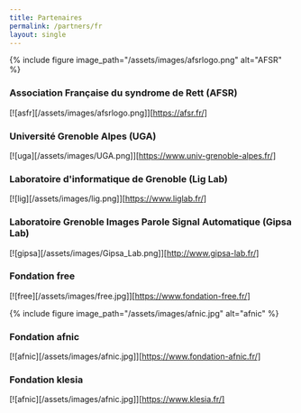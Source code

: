 ```yaml
---
title: Partenaires
permalink: /partners/fr
layout: single
---
```


{% include figure image_path="/assets/images/afsrlogo.png" alt="AFSR" %}
### Association Française du syndrome de Rett (AFSR)
[![asfr][/assets/images/afsrlogo.png]][https://afsr.fr/]

### Université Grenoble Alpes (UGA)
[![uga][/assets/images/UGA.png]][https://www.univ-grenoble-alpes.fr/]

### Laboratoire d'informatique de Grenoble (Lig Lab)
[![lig][/assets/images/lig.png]][https://www.liglab.fr/]

### Laboratoire Grenoble Images Parole Signal Automatique (Gipsa Lab)
[![gipsa][/assets/images/Gipsa_Lab.png]][http://www.gipsa-lab.fr/]

### Fondation free
[![free][/assets/images/free.jpg]][https://www.fondation-free.fr/]

{% include figure image_path="/assets/images/afnic.jpg" alt="afnic" %}
### Fondation afnic
[![afnic][/assets/images/afnic.jpg]][https://www.fondation-afnic.fr/]

### Fondation klesia
[![afnic][/assets/images/afnic.jpg]][https://www.klesia.fr/]
